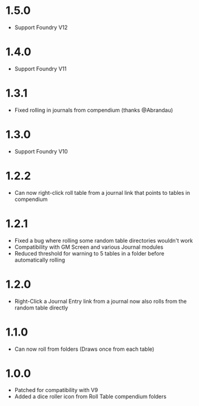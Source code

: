 # 1.5.0
* Support Foundry V12

# 1.4.0
* Support Foundry V11

# 1.3.1
* Fixed rolling in journals from compendium (thanks @Abrandau)

# 1.3.0
* Support Foundry V10

# 1.2.2
* Can now right-click roll table from a journal link that points to tables in compendium

# 1.2.1
* Fixed a bug where rolling some random table directories wouldn't work
* Compatibility with GM Screen and various Journal modules
* Reduced threshold for warning to 5 tables in a folder before automatically rolling

# 1.2.0
* Right-Click a Journal Entry link from a journal now also rolls from the random table directly

# 1.1.0
* Can now roll from folders (Draws once from each table)

# 1.0.0
* Patched for compatibility with V9
* Added a dice roller icon from Roll Table compendium folders
